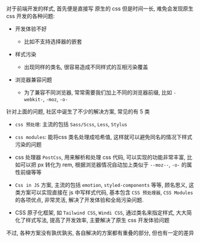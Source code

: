 #

对于前端开发的样式, 首先便是直接写 原生的 css 但是时间一长, 难免会发现原生 css 开发的各种问题:

- 开发体验不好
  - 比如不支持选择器的嵌套

- 样式污染
  - 出现同样的类名, 很容易造成不同样式的互相污染覆盖

- 浏览器兼容问题
  - 为了兼容不同浏览器, 常常需要我们加上不同的浏览器前缀, 比如 `-webkit-`, `-moz`, `-o-`

针对上面的问题, 社区中诞生了不少的解决方案, 常见的有 5 类

- `css 预处理`: 主流的包括 `Sass/Scss`, `Less`, `Stylus`

- `css modules`: 能将css 类名处理成哈希值, 这样就可以避免同名的情况下样式污染的问题

- css 处理器 `PostCss`, 用来解析和处理 css 代码, 可以实现的功能非常丰富, 比如可以把 px 转化为 rem, 根据浏览器情况自动加上类似于 `--moz--`, `-o-` 的属性前缀等等

- `Css in JS` 方案, 主流的包括 `emotion`, `styled-components` 等等, 顾名思义, 这类方案可以实现直接在 js 中写样式代码, 基本包含 `CSS 预处理器`, `CSS Modules` 的各项优点, 非常灵活, 解决了开发体验和全局污染问题.

- CSS 原子化框架, 如 `Tailwind CSS`, `Windi CSS`, 通过类名来指定样式, 大大简化了样式写法, 提高了开发效率, 主要解决了原生 css 开发体验问题

不过, 各种方案没有孰优孰劣, 各自解决的方案都有重叠的部分, 但也有一定的差异
